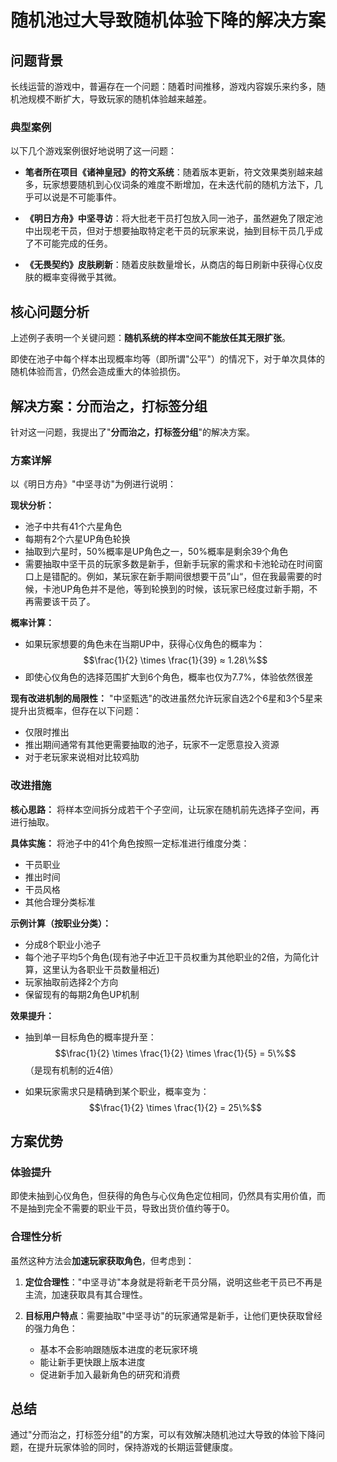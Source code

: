# 随机池过大导致随机体验下降的解决方案

## 问题背景

长线运营的游戏中，普遍存在一个问题：随着时间推移，游戏内容娱乐来约多，随机池规模不断扩大，导致玩家的随机体验越来越差。

### 典型案例

以下几个游戏案例很好地说明了这一问题：

- **笔者所在项目《诸神皇冠》的符文系统**：随着版本更新，符文效果类别越来越多，玩家想要随机到心仪词条的难度不断增加，在未迭代前的随机方法下，几乎可以说是不可能事件。

- **《明日方舟》中坚寻访**：将大批老干员打包放入同一池子，虽然避免了限定池中出现老干员，但对于想要抽取特定老干员的玩家来说，抽到目标干员几乎成了不可能完成的任务。

- **《无畏契约》皮肤刷新**：随着皮肤数量增长，从商店的每日刷新中获得心仪皮肤的概率变得微乎其微。

## 核心问题分析

上述例子表明一个关键问题：**随机系统的样本空间不能放任其无限扩张**。

即使在池子中每个样本出现概率均等（即所谓"公平"）的情况下，对于单次具体的随机体验而言，仍然会造成重大的体验损伤。

## 解决方案：分而治之，打标签分组

针对这一问题，我提出了"**分而治之，打标签分组**"的解决方案。

### 方案详解

以《明日方舟》"中坚寻访"为例进行说明：

**现状分析：**

- 池子中共有41个六星角色
- 每期有2个六星UP角色轮换
- 抽取到六星时，50%概率是UP角色之一，50%概率是剩余39个角色
- 需要抽取中坚干员的玩家多数是新手，但新手玩家的需求和卡池轮动在时间窗口上是错配的。例如，某玩家在新手期间很想要干员”山“，但在我最需要的时候，卡池UP角色并不是他，等到轮换到的时候，该玩家已经度过新手期，不再需要该干员了。

**概率计算：**

- 如果玩家想要的角色未在当期UP中，获得心仪角色的概率为：
  $$\frac{1}{2} \times \frac{1}{39} ≈ 1.28\%$$
- 即使心仪角色的选择范围扩大到6个角色，概率也仅为7.7%，体验依然很差

**现有改进机制的局限性：**
"中坚甄选"的改进虽然允许玩家自选2个6星和3个5星来提升出货概率，但存在以下问题：

- 仅限时推出
- 推出期间通常有其他更需要抽取的池子，玩家不一定愿意投入资源
- 对于老玩家来说相对比较鸡肋

### 改进措施

**核心思路：** 将样本空间拆分成若干个子空间，让玩家在随机前先选择子空间，再进行抽取。

**具体实施：**
将池子中的41个角色按照一定标准进行维度分类：

- 干员职业
- 推出时间  
- 干员风格
- 其他合理分类标准

**示例计算（按职业分类）：**

- 分成8个职业小池子
- 每个池子平均5个角色(现有池子中近卫干员权重为其他职业的2倍，为简化计算，这里认为各职业干员数量相近)
- 玩家抽取前选择2个方向
- 保留现有的每期2角色UP机制

**效果提升：**

- 抽到单一目标角色的概率提升至：
  $$\frac{1}{2} \times \frac{1}{2} \times \frac{1}{5} = 5\%$$
  （是现有机制的近4倍）

- 如果玩家需求只是精确到某个职业，概率变为：
  $$\frac{1}{2} \times \frac{1}{2} = 25\%$$

## 方案优势

### 体验提升

即使未抽到心仪角色，但获得的角色与心仪角色定位相同，仍然具有实用价值，而不是抽到完全不需要的职业干员，导致出货价值约等于0。

### 合理性分析

虽然这种方法会**加速玩家获取角色**，但考虑到：

1. **定位合理性**："中坚寻访"本身就是将新老干员分隔，说明这些老干员已不再是主流，加速获取具有其合理性。

2. **目标用户特点**：需要抽取"中坚寻访"的玩家通常是新手，让他们更快获取曾经的强力角色：
   
   - 基本不会影响跟随版本进度的老玩家环境
   - 能让新手更快跟上版本进度
   - 促进新手加入最新角色的研究和消费

## 总结

通过"分而治之，打标签分组"的方案，可以有效解决随机池过大导致的体验下降问题，在提升玩家体验的同时，保持游戏的长期运营健康度。
